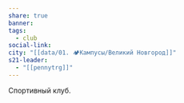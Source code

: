 ```yaml
---
share: true
banner: 
tags:
  - club
social-link: 
city: "[[data/01. 🏕️Кампусы/Великий Новгород]]"
s21-leader:
  - "[[pennytrg]]"
---
```


Cпортивный клуб.

